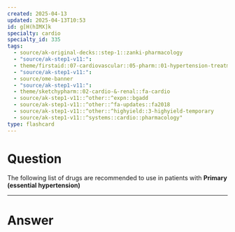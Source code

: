 ```yaml
---
created: 2025-04-13
updated: 2025-04-13T10:53
id: g[H(hIMX]k
specialty: cardio
specialty_id: 335
tags:
  - source/ak-original-decks::step-1::zanki-pharmacology
  - "source/ak-step1-v11:": 
  - theme/firstaid::07-cardiovascular::05-pharm::01-hypertension-treatment
  - "source/ak-step1-v11:": 
  - source/ome-banner
  - "source/ak-step1-v11:": 
  - theme/sketchypharm::02-cardio-&-renal::fa-cardio
  - source/ak-step1-v11::^other::^expn::bgadd
  - source/ak-step1-v11::^other::^fa-updates::fa2018
  - source/ak-step1-v11::^other::^highyield::3-highyield-temporary
  - source/ak-step1-v11::^systems::cardio::pharmacology"
type: flashcard
---
```


# Question
The following list of drugs are recommended to use in patients with **Primary (essential hypertension)**

---

# Answer
